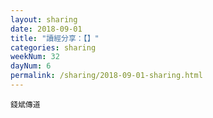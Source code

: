 ```yaml
---
layout: sharing
date: 2018-09-01
title: "讀經分享：【】"
categories: sharing
weekNum: 32
dayNum: 6
permalink: /sharing/2018-09-01-sharing.html
---
```


`錢斌傳道`
